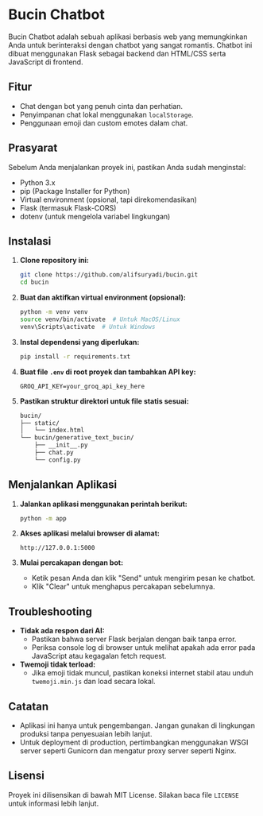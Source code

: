 # Bucin Chatbot

Bucin Chatbot adalah sebuah aplikasi berbasis web yang memungkinkan Anda untuk berinteraksi dengan chatbot yang sangat romantis. Chatbot ini dibuat menggunakan Flask sebagai backend dan HTML/CSS serta JavaScript di frontend.

## Fitur

- Chat dengan bot yang penuh cinta dan perhatian.
- Penyimpanan chat lokal menggunakan `localStorage`.
- Penggunaan emoji dan custom emotes dalam chat.

## Prasyarat

Sebelum Anda menjalankan proyek ini, pastikan Anda sudah menginstal:

- Python 3.x
- pip (Package Installer for Python)
- Virtual environment (opsional, tapi direkomendasikan)
- Flask (termasuk Flask-CORS)
- dotenv (untuk mengelola variabel lingkungan)

## Instalasi

1. **Clone repository ini:**

   ```bash
   git clone https://github.com/alifsuryadi/bucin.git
   cd bucin
   ```

2. **Buat dan aktifkan virtual environment (opsional):**

   ```bash
   python -m venv venv
   source venv/bin/activate  # Untuk MacOS/Linux
   venv\Scripts\activate  # Untuk Windows
   ```

3. **Instal dependensi yang diperlukan:**

   ```bash
   pip install -r requirements.txt
   ```

4. **Buat file `.env` di root proyek dan tambahkan API key:**

   ```
   GROQ_API_KEY=your_groq_api_key_here
   ```

5. **Pastikan struktur direktori untuk file statis sesuai:**
   ```bash
   bucin/
   ├── static/
   │   └── index.html
   └── bucin/generative_text_bucin/
       ├── __init__.py
       ├── chat.py
       └── config.py
   ```

## Menjalankan Aplikasi

1. **Jalankan aplikasi menggunakan perintah berikut:**

   ```bash
   python -m app
   ```

2. **Akses aplikasi melalui browser di alamat:**

   ```
   http://127.0.0.1:5000
   ```

3. **Mulai percakapan dengan bot:**
   - Ketik pesan Anda dan klik "Send" untuk mengirim pesan ke chatbot.
   - Klik "Clear" untuk menghapus percakapan sebelumnya.

## Troubleshooting

- **Tidak ada respon dari AI:**
  - Pastikan bahwa server Flask berjalan dengan baik tanpa error.
  - Periksa console log di browser untuk melihat apakah ada error pada JavaScript atau kegagalan fetch request.
- **Twemoji tidak terload:**
  - Jika emoji tidak muncul, pastikan koneksi internet stabil atau unduh `twemoji.min.js` dan load secara lokal.

## Catatan

- Aplikasi ini hanya untuk pengembangan. Jangan gunakan di lingkungan produksi tanpa penyesuaian lebih lanjut.
- Untuk deployment di production, pertimbangkan menggunakan WSGI server seperti Gunicorn dan mengatur proxy server seperti Nginx.

## Lisensi

Proyek ini dilisensikan di bawah MIT License. Silakan baca file `LICENSE` untuk informasi lebih lanjut.
